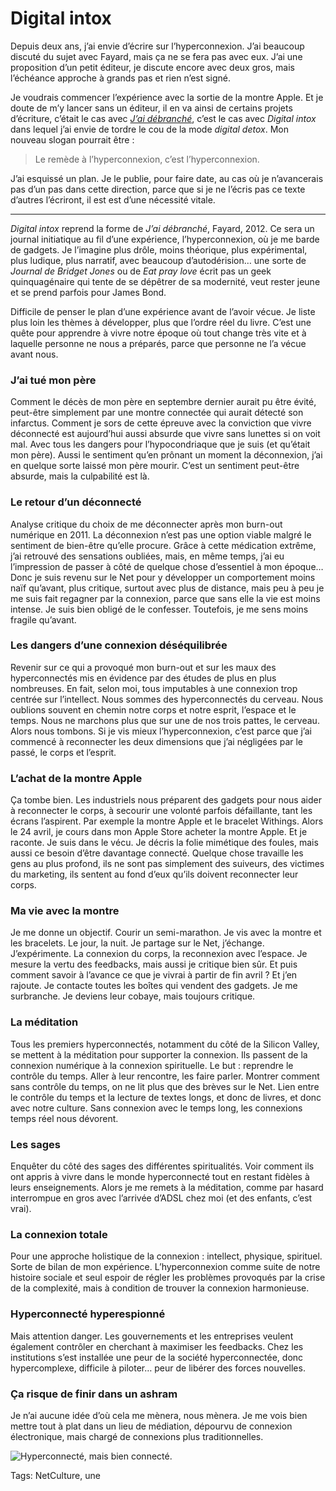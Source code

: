 # Digital intox

Depuis deux ans, j’ai envie d’écrire sur l’hyperconnexion. J’ai beaucoup discuté du sujet avec Fayard, mais ça ne se fera pas avec eux. J’ai une proposition d’un petit éditeur, je discute encore avec deux gros, mais l’échéance approche à grands pas et rien n’est signé.<span id="more-40470"></span>

Je voudrais commencer l’expérience avec la sortie de la montre Apple. Et je doute de m’y lancer sans un éditeur, il en va ainsi de certains projets d’écriture, c’était le cas avec [*J’ai débranché*](http://blog.tcrouzet.com/jai-debranche/), c’est le cas avec *Digital intox* dans lequel j’ai envie de tordre le cou de la mode *digital detox*. Mon nouveau slogan pourrait être :

> Le remède à l’hyperconnexion, c’est l’hyperconnexion.

J’ai esquissé un plan. Je le publie, pour faire date, au cas où je n’avancerais pas d’un pas dans cette direction, parce que si je ne l’écris pas ce texte d’autres l’écriront, il est est d’une nécessité vitale.

---

*Digital intox* reprend la forme de *J’ai débranché*, Fayard, 2012. Ce sera un journal initiatique au fil d’une expérience, l’hyperconnexion, où je me barde de gadgets. Je l’imagine plus drôle, moins théorique, plus expérimental, plus ludique, plus narratif, avec beaucoup d’autodérision… une sorte de *Journal de Bridget Jones* ou de *Eat pray love* écrit pas un geek quinquagénaire qui tente de se dépêtrer de sa modernité, veut rester jeune et se prend parfois pour James Bond.

Difficile de penser le plan d’une expérience avant de l’avoir vécue. Je liste plus loin les thèmes à développer, plus que l’ordre réel du livre. C’est une quête pour apprendre à vivre notre époque où tout change très vite et à laquelle personne ne nous a préparés, parce que personne ne l’a vécue avant nous.

### J’ai tué mon père

Comment le décès de mon père en septembre dernier aurait pu être évité, peut-être simplement par une montre connectée qui aurait détecté son infarctus. Comment je sors de cette épreuve avec la conviction que vivre déconnecté est aujourd’hui aussi absurde que vivre sans lunettes si on voit mal. Avec tous les dangers pour l’hypocondriaque que je suis (et qu’était mon père). Aussi le sentiment qu’en prônant un moment la déconnexion, j’ai en quelque sorte laissé mon père mourir. C’est un sentiment peut-être absurde, mais la culpabilité est là.

### Le retour d’un déconnecté

Analyse critique du choix de me déconnecter après mon burn-out numérique en 2011. La déconnexion n’est pas une option viable malgré le sentiment de bien-être qu’elle procure. Grâce à cette médication extrême, j’ai retrouvé des sensations oubliées, mais, en même temps, j’ai eu l’impression de passer à côté de quelque chose d’essentiel à mon époque… Donc je suis revenu sur le Net pour y développer un comportement moins naïf qu’avant, plus critique, surtout avec plus de distance, mais peu à peu je me suis fait regagner par la connexion, parce que sans elle la vie est moins intense. Je suis bien obligé de le confesser. Toutefois, je me sens moins fragile qu’avant.

### Les dangers d’une connexion déséquilibrée

Revenir sur ce qui a provoqué mon burn-out et sur les maux des hyperconnectés mis en évidence par des études de plus en plus nombreuses. En fait, selon moi, tous imputables à une connexion trop centrée sur l’intellect. Nous sommes des hyperconnectés du cerveau. Nous oublions souvent en chemin notre corps et notre esprit, l’espace et le temps. Nous ne marchons plus que sur une de nos trois pattes, le cerveau. Alors nous tombons. Si je vis mieux l’hyperconnexion, c’est parce que j’ai commencé à reconnecter les deux dimensions que j’ai négligées par le passé, le corps et l’esprit.

### L’achat de la montre Apple

Ça tombe bien. Les industriels nous préparent des gadgets pour nous aider à reconnecter le corps, à secourir une volonté parfois défaillante, tant les écrans l’aspirent. Par exemple la montre Apple et le bracelet Withings. Alors le 24 avril, je cours dans mon Apple Store acheter la montre Apple. Et je raconte. Je suis dans le vécu. Je décris la folie mimétique des foules, mais aussi ce besoin d’être davantage connecté. Quelque chose travaille les gens au plus profond, ils ne sont pas simplement des suiveurs, des victimes du marketing, ils sentent au fond d’eux qu’ils doivent reconnecter leur corps.

### Ma vie avec la montre

Je me donne un objectif. Courir un semi-marathon. Je vis avec la montre et les bracelets. Le jour, la nuit. Je partage sur le Net, j’échange. J’expérimente. La connexion du corps, la reconnexion avec l’espace. Je mesure la vertu des feedbacks, mais aussi je critique bien sûr. Et puis comment savoir à l’avance ce que je vivrai à partir de fin avril ? Et j’en rajoute. Je contacte toutes les boîtes qui vendent des gadgets. Je me surbranche. Je deviens leur cobaye, mais toujours critique.

### La méditation

Tous les premiers hyperconnectés, notamment du côté de la Silicon Valley, se mettent à la méditation pour supporter la connexion. Ils passent de la connexion numérique à la connexion spirituelle. Le but : reprendre le contrôle du temps. Aller à leur rencontre, les faire parler. Montrer comment sans contrôle du temps, on ne lit plus que des brèves sur le Net. Lien entre le contrôle du temps et la lecture de textes longs, et donc de livres, et donc avec notre culture. Sans connexion avec le temps long, les connexions temps réel nous dévorent.

### Les sages

Enquêter du côté des sages des différentes spiritualités. Voir comment ils ont appris à vivre dans le monde hyperconnecté tout en restant fidèles à leurs enseignements. Alors je me remets à la méditation, comme par hasard interrompue en gros avec l’arrivée d’ADSL chez moi (et des enfants, c’est vrai).

### La connexion totale

Pour une approche holistique de la connexion : intellect, physique, spirituel. Sorte de bilan de mon expérience. L’hyperconnexion comme suite de notre histoire sociale et seul espoir de régler les problèmes provoqués par la crise de la complexité, mais à condition de trouver la connexion harmonieuse.

### Hyperconnecté hyperespionné

Mais attention danger. Les gouvernements et les entreprises veulent également contrôler en cherchant à maximiser les feedbacks. Chez les institutions s’est installée une peur de la société hyperconnectée, donc hypercomplexe, difficile à piloter… peur de libérer des forces nouvelles.

### Ça risque de finir dans un ashram

Je n’ai aucune idée d’où cela me mènera, nous mènera. Je me vois bien mettre tout à plat dans un lieu de médiation, dépourvu de connexion électronique, mais chargé de connexions plus traditionnelles.

![Hyperconnecté, mais bien connecté.](http://blog.tcrouzet.comhttps://tcrouzet.com/images_tc/2015/04/withings_pulse_o2_press.jpg)



Tags: NetCulture, une